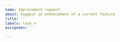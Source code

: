 ```yaml
---
name: Improvement request
about: Suggest an enhancement of a current feature
title: ''
labels: task ⚒
assignees: ''

---
```



